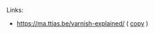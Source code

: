 Links:
- https://ma.ttias.be/varnish-explained/ ( [copy](https://htmlpreview.github.io/?https://github.com/dshumsky/docs/blob/master/varnish/VarnishExplained.html) )
